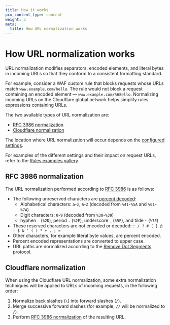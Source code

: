 ```yaml
---
title: How it works
pcx_content_type: concept
weight: 3
meta:
  title: How URL normalization works
---
```


# How URL normalization works

URL normalization modifies separators, encoded elements, and literal bytes in incoming URLs so that they conform to a consistent formatting standard.

For example, consider a WAF custom rule that blocks requests whose URLs match `www.example.com/hello`. The rule would not block a request containing an encoded element — `www.example.com/%68ello`. Normalizing incoming URLs on the Cloudflare global network helps simplify rules expressions containing URLs.

The two available types of URL normalization are:

* [RFC 3986 normalization](#rfc-3986-normalization)
* [Cloudflare normalization](#cloudflare-normalization)

The location where URL normalization will occur depends on the [configured settings](/rules/normalization/settings/).

For examples of the different settings and their impact on request URLs, refer to the [Rules examples gallery](/rules/examples/).

## RFC 3986 normalization

The URL normalization performed according to [RFC 3986](https://www.ietf.org/rfc/rfc3986.txt) is as follows:

* The following unreserved characters are [percent decoded](https://tools.ietf.org/html/rfc3986#section-2.1):
    * Alphabetical characters: `a`-`z`, `A`-`Z` (decoded from `%41`-`%5A` and `%61`-`%7A`)
    * Digit characters: `0`-`9` (decoded from `%30`-`%39`)
    * hyphen `-` (`%2D`), period `.` (`%2E`), underscore `_` (`%5F`), and tilde `~` (`%7E`)
* These reserved characters are not encoded or decoded: `: / ? # [ ] @ ! $ & ' ( ) * + , ; =`
* Other characters, for example literal byte values, are percent encoded.
* Percent encoded representations are converted to upper case.
* URL paths are normalized according to the [Remove Dot Segments](https://tools.ietf.org/html/rfc3986#section-5.2.4) protocol.

## Cloudflare normalization

When using the Cloudflare URL normalization, some extra normalization techniques will be applied to URLs of incoming requests, in the following order:

1. Normalize back slashes (`\`) into forward slashes (`/`).
2. Merge successive forward slashes (for example, `//` will be normalized to `/`).
3. Perform [RFC 3986 normalization](#rfc-3986-normalization) of the resulting URL.

